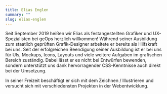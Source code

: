 ```yaml
---
title: Elias Englen
summary: ""
slug: elias-englen
---
```

Seit September 2019 heißen wir Elias als festangestellten Grafiker und UX-Spezialisten bei geOps herzlich willkommen! Während seiner Ausbildung zum staatlich geprüften Grafik-Designer arbeitete er bereits als Hilfskraft bei uns. Seit der erfolgreichen Beendigung seiner Ausbildung ist er bei uns für UIs, Mockups, Icons, Layouts und viele weitere Aufgaben im grafischen Bereich zuständig. Dabei lässt er es nicht bei Entwürfen bewenden, sondern unterstützt uns dank hervorragender CSS-Kenntnisse auch direkt bei der Umsetzung.  
  
In seiner Freizeit beschäftigt er sich mit dem Zeichnen / Illustrieren und versucht sich mit verschiedensten Projekten in der Webentwicklung.